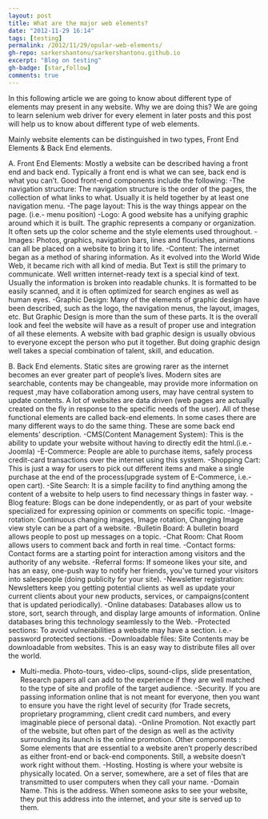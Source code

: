 ```yaml
---
layout: post
title: What are the major web elements?
date: "2012-11-29 16:14"
tags: [testing]
permalink: /2012/11/29/opular-web-elements/
gh-repo: sarkershantonu/sarkershantonu.github.io
excerpt: "Blog on testing"
gh-badge: [star,follow]
comments: true
---
```

In this following article we are going to know about different type of elements may present in any website.
Why we are doing this? We are going to learn selenium web driver for every element in later posts and this post will help us to know about different type of web elements.

Mainly website elements can be distinguished in two types, Front End Elements & Back End elements.


A. Front End Elements: Mostly a website can be described having a front end and back end. Typically a front end is what we can see, back end is what you can’t. Good front-end components include the following:
-The navigation structure: The navigation structure is the order of the pages, the collection of what links to what. Usually it is held together by at least one navigation menu.
-The page layout: This is the way things appear on the page. (i.e.- menu position)
-Logo: A good website has a unifying graphic around which it is built. The graphic represents a company or organization. It often sets up the color scheme and the style elements used throughout.
-Images: Photos, graphics, navigation bars, lines and flourishes, animations can all be placed on a website to bring it to life.
-Content: The internet began as a method of sharing information. As it evolved into the World Wide Web, it became rich with all kind of media. But Text is still the primary to communicate. Well written internet-ready text is a special kind of text. Usually the information is broken into readable chunks. It is formatted to be easily scanned, and it is often optimized for search engines as well as human eyes.
-Graphic Design: Many of the elements of graphic design have been described, such as the logo, the navigation menus, the layout, images, etc. But Graphic Design is more than the sum of these parts. It is the overall look and feel the website will have as a result of proper use and integration of all these elements. A website with bad graphic design is usually obvious to everyone except the person who put it together. But doing graphic design well takes a special combination of talent, skill, and education.

B. Back End elements. Static sites are growing rarer as the internet becomes an ever greater part of people’s lives. Modern sites are searchable, contents may be changeable, may provide more information on request ,may have collaboration among users, may have central system to update contents. A lot of websites are data driven (web pages are actually created on the fly in response to the specific needs of the user). All of these functional elements are called back-end elements. In some cases there are many different ways to do the same thing. These are some back end elements’ description.
-CMS(Content Management System): This is the ability to update your website without having to directly edit the html.(i.e.- Joomla)
-E-Commerce: People are able to purchase items, safely process credit-card transactions over the internet using this system.
-Shopping Cart: This is just a way for users to pick out different items and make a single purchase at the end of the process(upgrade system of E-Commerce, i.e.-open cart).
-Site Search: It is a simple facility to find anything among the content of a website to help users to find necessary things in faster way.
-Blog feature: Blogs can be done independently, or as part of your website specialized for expressing opinion or comments on specific topic.
-Image-rotation: Continuous changing images, Image rotation, Changing Image view style can be a part of a website.
-Bulletin Board: A bulletin board allows people to post up messages on a topic.
-Chat Room: Chat Room allows users to comment back and forth in real time.
-Contact forms: Contact forms are a starting point for interaction among visitors and the authority of any website.
-Referral forms: If someone likes your site, and has an easy, one-push way to notify her friends, you’ve turned your visitors into salespeople (doing publicity for your site).
-Newsletter registration: Newsletters keep you getting potential clients as well as update your current clients about your new products, services, or campaigns(content that is updated periodically).
-Online databases: Databases allow us to store, sort, search through, and display large amounts of information. Online databases bring this technology seamlessly to the Web.
-Protected sections: To avoid vulnerabilities a website may have a section. i.e.- password protected sections.
-Downloadable files: Site Contents may be downloadable from websites. This is an easy way to distribute files all over the world.
- Multi-media. Photo-tours, video-clips, sound-clips, slide presentation, Research papers all can add to the experience if they are well matched to the type of site and profile of the target audience.
-Security. If you are passing information online that is not meant for everyone, then you want to ensure you have the right level of security (for Trade secrets, proprietary programming, client credit card numbers, and every imaginable piece of personal data).
-Online Promotion. Not exactly part of the website, but often part of the design as well as the activity surrounding its launch is the online promotion.
Other components : Some elements that are essential to a website aren’t properly described as either front-end or back-end components. Still, a website doesn’t work right without them.
-Hosting. Hosting is where your website is physically located. On a server, somewhere, are a set of files that are transmitted to user computers when they call your name.
-Domain Name. This is the address. When someone asks to see your website, they put this address into the internet, and your site is served up to them.
